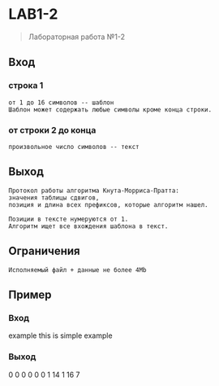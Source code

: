# LAB1-2
> Лабораторная работа №1-2
## Вход
### строка 1
```
от 1 до 16 символов -- шаблон
Шаблон может содержать любые символы кроме конца строки.
```
### от строки 2 до конца
```
произвольное число символов -- текст
```
## Выход
```
Протокол работы алгоритма Кнута-Морриса-Пратта:
значения таблицы сдвигов,
позиция и длина всех префиксов, которые алгоритм нашел.

Позиции в тексте нумеруются от 1.
Алгоритм ищет все вхождения шаблона в текст.
```
## Ограничения
```
Исполняемый файл + данные не более 4Mb
```
## Пример
### Вход
example
this is simple example
### Выход
0 0 0 0 0 0 1
14 1 16 7
